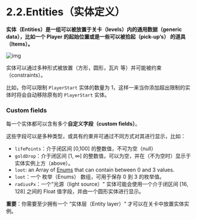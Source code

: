 # 2.2.Entities（实体定义）

**实体（Entities）是一组可以被放置于关卡（levels）内的通用数据（generic data），比如一个 Player 的起始位置或是一些可以被拾起（pick-up‘s） 的道具（Items）。**

![img](https://ldtk.io/wp-content/uploads/2020/12/image-1.png)

实体可以通过多种形式被放置（方形，圆形，瓦片 等）并可能被约束（constraints）。

比如，你可以限制 `PlayerStart` 实体的数量为 1，这样一来当你添加超出限制的实体时将会自动移除原有的 `PlayerStart` 实体。

### Custom fields

每一个实体都可以含有多个**自定义字段（custom fields）**。

这些字段可以是多种类型，或具有约束并可通过不同方式对其进行显示，比如：

- `lifePoints`：介于闭区间 [0,100] 的整数值，不可为空（null）
- `goldDrop`：介于闭区间 [1, ∞] 的整数值，可以为空，并在（不为空时）显示于实体实例上方（above）。
- `loot`: an Array of [Enums](https://ldtk.io/docs/general/editor-components/enumerations-enums/) that can contain between 0 and 3 values.
- `loot`：一个 枚举（Enums） 数组，可用于保存 0 到 3 的枚举值。
- `radiusPx`：一个"光源（light source）" 实体可能会使用一个介于闭区间 [16, 128] 之间的 Float 值字段，并由一个圆形实体进行显示。

**重要**：你需要至少拥有一个 “实体层（Entity layer）“ 才可以在关卡中放置实体实例。